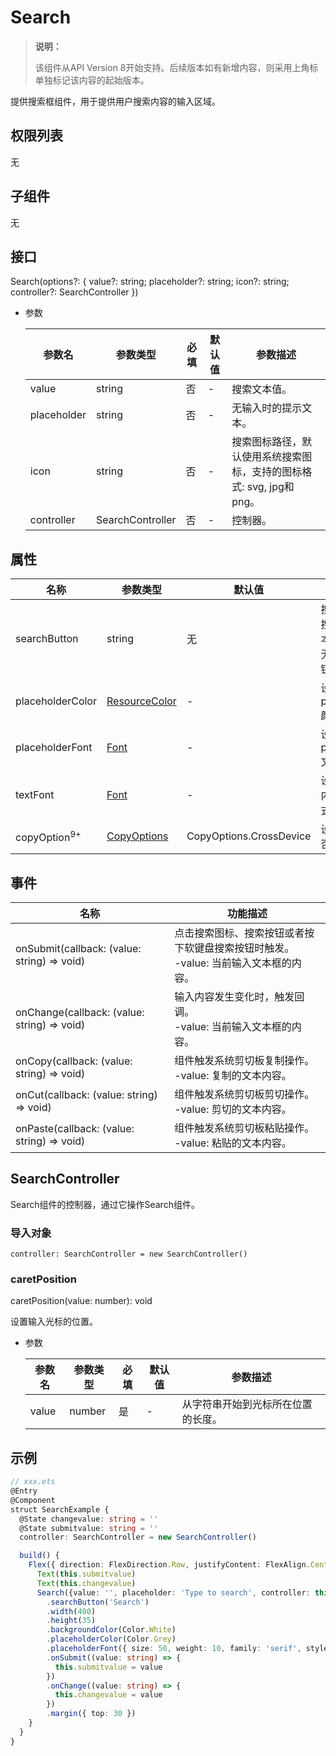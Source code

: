#  Search

> **说明：**
>
> 该组件从API Version 8开始支持。后续版本如有新增内容，则采用上角标单独标记该内容的起始版本。

提供搜索框组件，用于提供用户搜索内容的输入区域。

## 权限列表

无

## 子组件

无

## 接口

Search(options?: { value?: string; placeholder?: string; icon?: string; controller?: SearchController })

- 参数

  | 参数名         | 参数类型             | 必填   | 默认值  | 参数描述                                     |
  | ----------- | ---------------- | ---- | ---- | ---------------------------------------- |
  | value       | string           | 否    | -    | 搜索文本值。                                   |
  | placeholder | string           | 否    | -    | 无输入时的提示文本。                               |
  | icon        | string           | 否    | -    | 搜索图标路径，默认使用系统搜索图标，支持的图标格式: svg, jpg和png。 |
  | controller  | SearchController | 否    | -    | 控制器。                                     |


## 属性

| 名称                      | 参数类型                                     | 默认值  | 描述                    |
| ----------------------- | ---------------------------------------- | ---- | --------------------- |
| searchButton            | string                                   | 无    | 搜索框末尾搜索按钮文本值，默认无搜索按钮。 |
| placeholderColor        | [ResourceColor](../../ui/ts-types.md)    | -    | 设置placeholder颜色。      |
| placeholderFont         | [Font](../../ui/ts-types.md)             | -    | 设置placeholder文本样式。    |
| textFont                | [Font](../../ui/ts-types.md)             | -    | 设置搜索框内文本样式。           |
| copyOption<sup>9+</sup> | [CopyOptions](ts-basic-components-text.md) | CopyOptions.CrossDevice | 设置文本是否可复制。 |

## 事件

| 名称                                       | 功能描述                                     |
| ---------------------------------------- | ---------------------------------------- |
| onSubmit(callback: (value: string) => void) | 点击搜索图标、搜索按钮或者按下软键盘搜索按钮时触发。<br> -value: 当前输入文本框的内容。 |
| onChange(callback: (value: string) => void) | 输入内容发生变化时，触发回调。<br> -value: 当前输入文本框的内容。  |
| onCopy(callback: (value: string) => void) | 组件触发系统剪切板复制操作。<br> -value: 复制的文本内容。      |
| onCut(callback: (value: string) => void) | 组件触发系统剪切板剪切操作。<br> -value: 剪切的文本内容。      |
| onPaste(callback: (value: string) => void) | 组件触发系统剪切板粘贴操作。<br> -value: 粘贴的文本内容。      |

## SearchController

Search组件的控制器，通过它操作Search组件。

### 导入对象
```
controller: SearchController = new SearchController()
```
### caretPosition

caretPosition(value: number): void

设置输入光标的位置。

- 参数

  | 参数名   | 参数类型   | 必填   | 默认值  | 参数描述              |
  | ----- | ------ | ---- | ---- | ----------------- |
  | value | number | 是    | -    | 从字符串开始到光标所在位置的长度。 |



##  示例

```ts
// xxx.ets
@Entry
@Component
struct SearchExample {
  @State changevalue: string = ''
  @State submitvalue: string = ''
  controller: SearchController = new SearchController()

  build() {
    Flex({ direction: FlexDirection.Row, justifyContent: FlexAlign.Center, alignItems: ItemAlign.Center }) {
      Text(this.submitvalue)
      Text(this.changevalue)
      Search({value: '', placeholder: 'Type to search', controller: this.controller})
        .searchButton('Search')
        .width(400)
        .height(35)
        .backgroundColor(Color.White)
        .placeholderColor(Color.Grey)
        .placeholderFont({ size: 50, weight: 10, family: 'serif', style: FontStyle.Normal })
        .onSubmit((value: string) => {
          this.submitvalue = value
        })
        .onChange((value: string) => {
          this.changevalue = value
        })
        .margin({ top: 30 })
    }
  }
}
```
